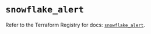 # `snowflake_alert`

Refer to the Terraform Registry for docs: [`snowflake_alert`](https://registry.terraform.io/providers/snowflake-labs/snowflake/1.0.4/docs/resources/alert).
